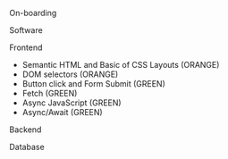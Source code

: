 On-boarding

Software

Frontend
- Semantic HTML and Basic of CSS Layouts (ORANGE)
- DOM selectors (ORANGE)
- Button click and Form Submit (GREEN)
- Fetch (GREEN)
- Async JavaScript (GREEN)
- Async/Await (GREEN)

Backend

Database
